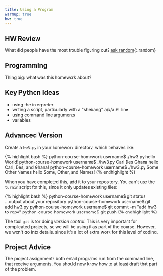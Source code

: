 ```yaml
---
title: Using a Program
warmup: true
hw: true
---
```


## HW Review

What did people have the most trouble figuring out? [ask random](#askrandom){:.random}

## Programming

Thing big: what was this homework about?

## Key Python Ideas

 - using the interpreter
 - writing a script, particularly with a "shebang" a/k/a `#!` line
 - using command line arguments
 - variables

## Advanced Version

Create a `hw3.py` in your homework directory, which behaves like:

{% highlight bash %}
python-course-homework username$ ./hw3.py
hello World!
python-course-homework username$ ./hw3.py Carl Des Ghana
hello Carl, Des, and Ghana!
python-course-homework username$ ./hw3.py Some Other Names
hello Some, Other, and Names!
{% endhighlight %}

When you have completed this, add it to your repository.  You can't use the `turnin` script
for this, since it only updates existing files:

{% highlight bash %}
python-course-homework username$ git status
...output about your repository
python-course-homework username$ git add hw3.py
python-course-homework username$ git commit -m "add hw3 to repo"
python-course-homework username$ git push
{% endhighlight %}

The tool `git` is for doing *version control*.  This is very important for complicated
projects, so we will be using it as part of the course.  However, we won't go into
details, since it's a lot of extra work for this level of coding.

## Project Advice

The project assignments both entail programs run from the command line, that receive
arguments.  You should now know how to at least draft that part of the problem.